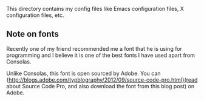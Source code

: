 This directory contains my config files like Emacs configuration files, X
configuration files, etc.

## Note on fonts

Recently one of my friend recommended me a font that he is using for
programming and I believe it is one of the best fonts I have used apart from
Consolas.

Unlike Consolas, this font is open sourced by Adobe.
You can {http://blogs.adobe.com/typblography/2012/09/source-code-pro.html}(read
about Source Code Pro, and also download the font from this blog post) on Adobe.
